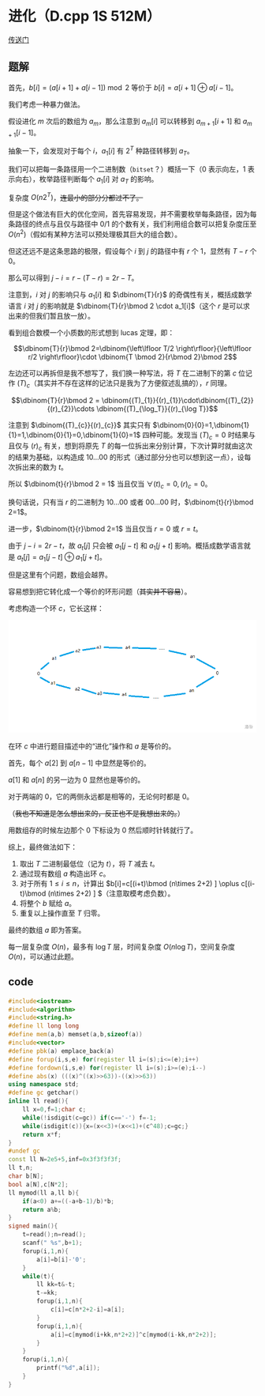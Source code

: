 # 进化（D.cpp 1S 512M）
[传送门](https://local.cwoi.com.cn:8443/contest/C0216/problem/C)

## 题解

首先，$b[i]=(a[i+1]+a[i-1])\bmod 2$ 等价于 $b[i]=a[i+1] \oplus a[i-1]$。

我们考虑一种暴力做法。

假设进化 $m$ 次后的数组为 $a_m$，那么注意到 $a_m[i]$ 可以转移到 $a_{m+1}[i+1]$ 和 $a_{m+1}[i-1]$。

抽象一下，会发现对于每个 $i$，$a_1[i]$ 有 $2^T$ 种路径转移到 $a_T$。

我们可以把每一条路径用一个二进制数（`bitset`？）概括一下（$0$ 表示向左，$1$ 表示向右），枚举路径判断每个 $a_1[i]$ 对 $a_T$ 的影响。

复杂度 $O(n 2^T)$，~~连最小的部分分都过不了。~~

但是这个做法有巨大的优化空间，首先容易发现，并不需要枚举每条路径，因为每条路径的终点与且仅与路径中 $0$/$1$ 的个数有关，我们利用组合数可以把复杂度压至 $O(n^2)$（假如有某种方法可以预处理极其巨大的组合数）。

但这还远不是这条思路的极限，假设每个 $i$ 到 $j$ 的路径中有 $r$ 个 $1$，显然有 $T-r$ 个 $0$。

那么可以得到 $j-i=r-(T-r)=2r-T$。

注意到，$i$ 对 $j$ 的影响只与 $a_1[i]$ 和 $\dbinom{T}{r}$ 的奇偶性有关，概括成数学语言 $i$ 对 $j$ 的影响就是 $\dbinom{T}{r}\bmod 2 \cdot a_1[i]$（这个 $r$ 是可以求出来的但我们暂且放一放）。

看到组合数模一个小质数的形式想到 lucas 定理，即：

$$\dbinom{T}{r}\bmod 2=\dbinom{\left\lfloor T/2 \right\rfloor}{\left\lfloor r/2 \right\rfloor}\cdot \dbinom{T \bmod 2}{r\bmod 2}\bmod 2$$

左边还可以再拆但是我不想写了，我们换一种写法，将 $T$ 在二进制下的第 $c$ 位记作 $(T)_{c}$（其实并不存在这样的记法只是我为了方便叙述乱搞的），$r$ 同理。

$$\dbinom{T}{r}\bmod 2 = \dbinom{(T)_{1}}{(r)_{1}}\cdot\dbinom{(T)_{2}}{(r)_{2}}\cdots \dbinom{(T)_{\log_T}}{(r)_{\log T}}$$

注意到 $\dbinom{(T)_{c}}{(r)_{c}}$ 其实只有 $\dbinom{0}{0}=1,\dbinom{1}{1}=1,\dbinom{0}{1}=0,\dbinom{1}{0}=1$ 四种可能。发现当 $(T)_c=0$ 时结果与且仅与 $(r)_c$ 有关，想到将原先 $T$ 的每一位拆出来分别计算，下次计算时就由这次的结果为基础，以构造成 $10\dots00$ 的形式（通过部分分也可以想到这一点），设每次拆出来的数为 $t$。

所以 $\dbinom{t}{r}\bmod 2 = 1$ 当且仅当 $\forall (t)_c=0,(r)_c=0$。

换句话说，只有当 $r$ 的二进制为 $10\dots00$ 或者 $00\dots00$ 时，$\dbinom{t}{r}\bmod 2=1$。

进一步，$\dbinom{t}{r}\bmod 2=1$ 当且仅当 $r=0$ 或 $r=t$。

由于 $j-i=2r-t$，故 $a_t[j]$ 只会被 $a_1[j-t]$ 和 $a_1[j+t]$ 影响。概括成数学语言就是 $a_t[j]=a_1[j-t]\oplus a_1[j+t]$。

但是这里有个问题，数组会越界。

容易想到把它转化成一个等价的环形问题（~~其实并不容易~~）。

考虑构造一个环 $c$，它长这样：

![图示](../pictures/20230407C_C_1.png)

在环 $c$ 中进行题目描述中的“进化”操作和 $a$ 是等价的。

首先，每个 $a[2]$ 到 $a[n-1]$ 中显然是等价的。

$a[1]$ 和 $a[n]$ 的另一边为 $0$ 显然也是等价的。

对于两端的 $0$，它的两侧永远都是相等的，无论何时都是 $0$。

（~~我也不知道是怎么想出来的，反正也不是我想出来的。~~）

用数组存的时候左边那个 $0$ 下标设为 $0$ 然后顺时针转就行了。

综上，最终做法如下：

1. 取出 $T$ 二进制最低位（记为 $t$），将 $T$ 减去 $t$。
2. 通过现有数组 $a$ 构造出环 $c$。
3. 对于所有 $1\le i \le n$，计算出 $b[i]=c[(i+t)\bmod (n\times 2+2) ] \oplus c[(i-t)\bmod (n\times 2+2) ] $（注意取模考虑负数）。
4. 将整个 $b$ 赋给 $a$。
5. 重复以上操作直至 $T$ 归零。

最终的数组 $a$ 即为答案。

每一层复杂度 $O(n)$，最多有 $\log T$ 层，时间复杂度 $O(n\log T)$，空间复杂度 $O(n)$，可以通过此题。

## code
```cpp
#include<iostream>
#include<algorithm>
#include<string.h>
#define ll long long
#define mem(a,b) memset(a,b,sizeof(a))
#include<vector>
#define pbk(a) emplace_back(a)
#define forup(i,s,e) for(register ll i=(s);i<=(e);i++)
#define fordown(i,s,e) for(register ll i=(s);i>=(e);i--)
#define abs(x) (((x)^((x)>>63))-((x)>>63))
using namespace std;
#define gc getchar()
inline ll read(){
    ll x=0,f=1;char c;
    while(!isdigit(c=gc)) if(c=='-') f=-1;
    while(isdigit(c)){x=(x<<3)+(x<<1)+(c^48);c=gc;}
    return x*f;
}
#undef gc
const ll N=2e5+5,inf=0x3f3f3f3f;
ll t,n;
char b[N];
bool a[N],c[N*2];
ll mymod(ll a,ll b){
	if(a<0) a+=((-a+b-1)/b)*b;
	return a%b;
}
signed main(){
	t=read();n=read();
	scanf(" %s",b+1);
	forup(i,1,n){
		a[i]=b[i]-'0';
	}
	while(t){
		ll kk=t&-t;
		t-=kk;
		forup(i,1,n){
			c[i]=c[n*2+2-i]=a[i];
		}
		forup(i,1,n){
			a[i]=c[mymod(i+kk,n*2+2)]^c[mymod(i-kk,n*2+2)];
		}
	}
	forup(i,1,n){
		printf("%d",a[i]);
	}
} 
```
